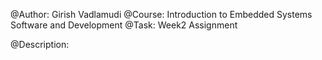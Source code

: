 @Author:	Girish Vadlamudi
@Course:	Introduction to Embedded Systems Software and Development
@Task:		Week2 Assignment

@Description: 
